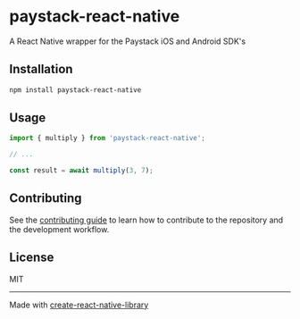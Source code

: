 # paystack-react-native

A React Native wrapper for the Paystack iOS and Android SDK's

## Installation

```sh
npm install paystack-react-native
```

## Usage

```js
import { multiply } from 'paystack-react-native';

// ...

const result = await multiply(3, 7);
```

## Contributing

See the [contributing guide](CONTRIBUTING.md) to learn how to contribute to the repository and the development workflow.

## License

MIT

---

Made with [create-react-native-library](https://github.com/callstack/react-native-builder-bob)
